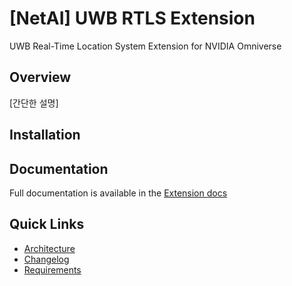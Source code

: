 # [NetAI] UWB RTLS Extension

UWB Real-Time Location System Extension for NVIDIA Omniverse

## Overview
[간단한 설명]

## Installation


## Documentation
Full documentation is available in the [Extension docs](exts/gist.netai.uwb/docs/README.md)

## Quick Links
- [Architecture](exts/gist.netai.uwb/docs/ARCHITECTURE.md)
- [Changelog](exts/gist.netai.uwb/docs/CHANGELOG.md)
- [Requirements](exts/gist.netai.uwb/docs/REQUIREMENTS.md)